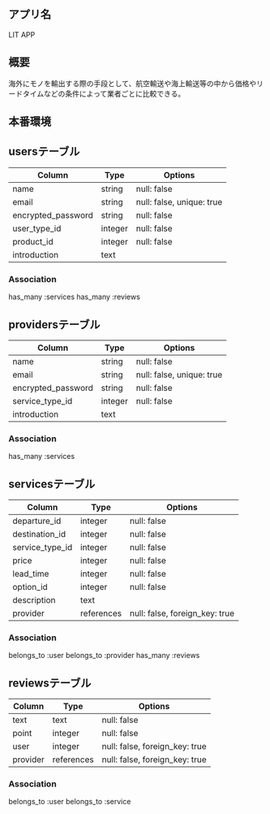 ## アプリ名

LIT APP

## 概要

海外にモノを輸出する際の手段として、航空輸送や海上輸送等の中から価格やリードタイムなどの条件によって業者ごとに比較できる。

## 本番環境



## usersテーブル

|Column              |Type     |Options                    |
|--------------------|---------|---------------------------|
| name               | string  | null: false               |
| email              | string  | null: false, unique: true |
| encrypted_password | string  | null: false               |
| user_type_id       | integer | null: false               |
| product_id         | integer | null: false               |
| introduction       | text    |                           |

### Association
has_many :services
has_many :reviews

## providersテーブル

|Column              |Type     |Options                    |
|--------------------|---------|---------------------------|
| name               | string  | null: false               |
| email              | string  | null: false, unique: true |
| encrypted_password | string  | null: false               |
| service_type_id    | integer | null: false               |
| introduction       | text    |                           |

### Association
has_many :services

## servicesテーブル

|Column            |Type        |Options                         |
|------------------|------------|--------------------------------|
| departure_id     | integer    | null: false                    |
| destination_id   | integer    | null: false                    |
| service_type_id  | integer    | null: false                    |
| price            | integer    | null: false                    |
| lead_time        | integer    | null: false                    |
| option_id        | integer    | null: false                    |
| description      | text       |                                |
| provider         | references | null: false, foreign_key: true |

### Association
belongs_to :user
belongs_to :provider
has_many :reviews

## reviewsテーブル

|Column       |Type        |Options                         |
|-------------|------------|--------------------------------|
| text        | text       | null: false                    |
| point       | integer    | null: false                    |
| user        | integer    | null: false, foreign_key: true |
| provider    | references | null: false, foreign_key: true |

### Association
belongs_to :user
belongs_to :service
